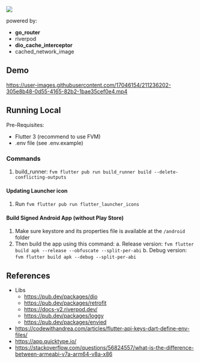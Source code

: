 <img src="https://og.sznm.dev/api/generate?heading=muvees_flutter&text=TMDB%20flutter%20app&template=color&center=true&height=320" />

powered by:

- **go_router**
- riverpod
- **dio_cache_interceptor**
- cached_network_image

## Demo

https://user-images.githubusercontent.com/17046154/211236202-305e8b48-0d55-4165-82b2-1bae35cef0e4.mp4

## Running Local

Pre-Requisites:
- Flutter 3 (recommend to use FVM)
- .env file (see .env.example)

### Commands

1. build_runner: `fvm flutter pub run build_runner build --delete-conflicting-outputs`

#### Updating Launcher icon

1. Run `fvm flutter pub run flutter_launcher_icons`

#### Build Signed Android App (without Play Store)

1. Make sure keystore and its properties file is available at the `/android` folder
2. Then build the app using this command:
   a. Release version: `fvm flutter build apk --release --obfuscate --split-per-abi`
   b. Debug version: `fvm flutter build apk --debug --split-per-abi`

## References

- Libs
  - https://pub.dev/packages/dio
  - https://pub.dev/packages/retrofit
  - https://docs-v2.riverpod.dev/
  - https://pub.dev/packages/loggy
  - https://pub.dev/packages/envied
- https://codewithandrea.com/articles/flutter-api-keys-dart-define-env-files/
- https://app.quicktype.io/
- https://stackoverflow.com/questions/56824557/what-is-the-difference-between-armeabi-v7a-arm64-v8a-x86
